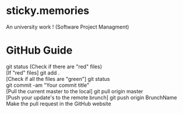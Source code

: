 # sticky.memories
An university work ! (Software Project Managment)

# GitHub Guide
git status (Check if there are "red" files)<br/>
[If "red" files] git add .<br/>
[Check if all the files are "green"] git status<br/>
git commit -am "Your commit title"<br/>
[Pull the current master to the local] git pull origin master<br/>
[Push your update's to the remote brunch] git push origin BrunchName<br/>
Make the pull request in the GitHub website
